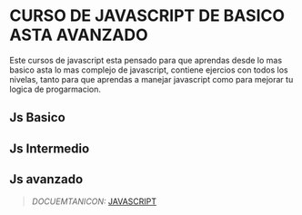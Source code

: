 # CURSO DE JAVASCRIPT DE BASICO ASTA AVANZADO


Este cursos de javascript esta pensado para que aprendas desde lo mas basico asta lo mas complejo de javascript, contiene ejercios con todos los nivelas, tanto para que aprendas a manejar javascript como para mejorar tu logica de progarmacion.


## Js Basico
## Js Intermedio
## Js avanzado

> *DOCUEMTANICON:* [JAVASCRIPT](https://developer.mozilla.org/es/docs/Web/JavaScript)